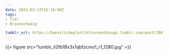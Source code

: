 ```yaml
---
date: 2011-03-13T15:14:00Z
tags:
- Tier
- Braunschweig

tumblr_url: https://haesslicheplastiktiereundzeugs.tumblr.com/post/3861227535
---
```

{{< figure src="tumblr_li2fb1Bx3x1qbfzcmo1_r1_1280.jpg" >}}
